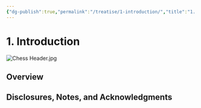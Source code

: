 ```yaml
---
{"dg-publish":true,"permalink":"/treatise/1-introduction/","title":"1. Introduction"}
---
```


# 1. Introduction

![Chess Header.jpg](/img/user/Images/Chess%20Header.jpg)


## Overview

## Disclosures, Notes, and Acknowledgments